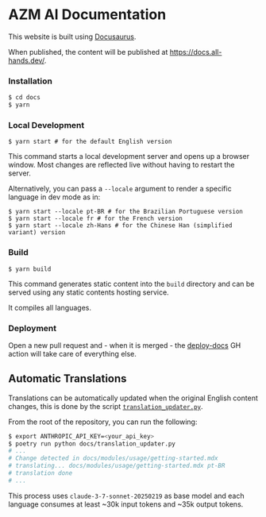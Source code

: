# AZM AI Documentation

This website is built using [Docusaurus](https://docusaurus.io/).

When published, the content will be published at https://docs.all-hands.dev/.

### Installation

```bash
$ cd docs
$ yarn
```

### Local Development

```
$ yarn start # for the default English version
```

This command starts a local development server and opens up a browser window. Most changes are reflected live without having to restart the server.

Alternatively, you can pass a `--locale` argument to render a specific language in dev mode as in:

```
$ yarn start --locale pt-BR # for the Brazilian Portuguese version
$ yarn start --locale fr # for the French version
$ yarn start --locale zh-Hans # for the Chinese Han (simplified variant) version
```

### Build

```
$ yarn build
```

This command generates static content into the `build` directory and can be served using any static contents hosting service.

It compiles all languages.

### Deployment

Open a new pull request and - when it is merged - the [deploy-docs](.github/workflows/deploy-docs.yml) GH action will take care of everything else.

## Automatic Translations

Translations can be automatically updated when the original English content changes, this is done by the script [`translation_updater.py`](./translation_updater.py).

From the root of the repository, you can run the following:

```bash
$ export ANTHROPIC_API_KEY=<your_api_key>
$ poetry run python docs/translation_updater.py
# ...
# Change detected in docs/modules/usage/getting-started.mdx
# translating... docs/modules/usage/getting-started.mdx pt-BR
# translation done
# ...
```

This process uses `claude-3-7-sonnet-20250219` as base model and each language consumes at least ~30k input tokens and ~35k output tokens.
